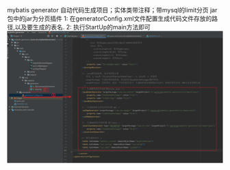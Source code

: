 mybatis generator 自动代码生成项目；实体类带注释；带mysql的limit分页 jar包中的jar为分页插件
1: 在generatorConfig.xml文件配置生成代码文件存放的路径,以及要生成的表名.
2: 执行StartUp的main方法即可
![输入图片说明](src/main/resources/pic.png)